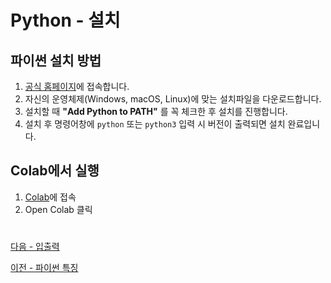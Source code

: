 # Python - 설치
## 파이썬 설치 방법
1. [공식 홈페이지](https://www.python.org/downloads/)에 접속합니다.
2. 자신의 운영체제(Windows, macOS, Linux)에 맞는 설치파일을 다운로드합니다.
3. 설치할 때 **"Add Python to PATH"** 를 꼭 체크한 후 설치를 진행합니다.
4. 설치 후 명령어창에 `python` 또는 `python3` 입력 시 버전이 출력되면 설치 완료입니다.


## Colab에서 실행
1. [Colab](https://colab.google/)에 접속
2. Open Colab 클릭


#

[다음 - 입출력](./io)

[이전 - 파이썬 특징](./feature)

